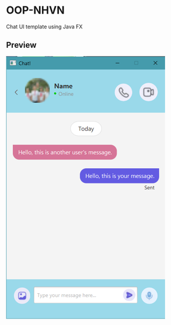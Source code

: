 # OOP-NHVN
Chat UI template using Java FX 

## Preview

![Screenshot](src/main/resources/oop/dictionary/image/Screenshot.png)